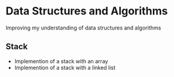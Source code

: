 # Data Structures and Algorithms

Improving my understanding of data structures and algorithms

## Stack
- Implemention of a stack with an array
- Implemention of a stack with a linked list

